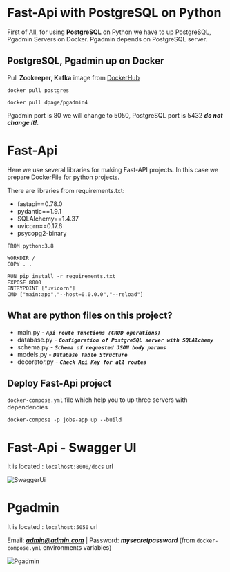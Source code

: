
# Fast-Api with PostgreSQL on Python 

First of All, for using **PostgreSQL** on Python we have to up PostgreSQL, Pgadmin Servers on Docker.
Pgadmin depends on PostgreSQL server.




## PostgreSQL, Pgadmin up on Docker

Pull __Zookeeper, Kafka__ image from [DockerHub](https://hub.docker.com/search?q=zookeeper)
```console
docker pull postgres

docker pull dpage/pgadmin4
```
Pgadmin port is 80 we will change to 5050, PostgreSQL port is 5432 ___do not change it!___.






# Fast-Api
Here we use several libraries for making Fast-API projects. In this case we prepare DockerFile for python projects.

There are libraries from requirements.txt:

- fastapi==0.78.0
- pydantic==1.9.1
- SQLAlchemy==1.4.37
- uvicorn==0.17.6
- psycopg2-binary

```docker
FROM python:3.8

WORKDIR /
COPY . .

RUN pip install -r requirements.txt
EXPOSE 8000
ENTRYPOINT ["uvicorn"]
CMD ["main:app","--host=0.0.0.0","--reload"]

```

## What are python files on this project?

- main.py - ***`Api route functions (CRUD operations)`***
- database.py -  ***`Configuration of PostgreSQL server with SQLAlchemy`***
- schema.py - ***`Schema of requested JSON body params`***
- models.py - ***`Database Table Structure`***
- decorator.py - ***`Check Api Key for all routes`***

## Deploy Fast-Api project
`docker-compose.yml` file which help you  to up three servers with dependencies


```console
docker-compose -p jobs-app up --build
```

# Fast-Api - Swagger UI

It is located : `localhost:8000/docs` url

![SwaggerUi](https://i.ibb.co/jfj4Sgj/swagger.png)

# Pgadmin

It is located : `localhost:5050` url

Email: ***admin@admin.com*** | Password: ***mysecretpassword*** (from `docker-compose.yml` environments variables)

![Pgadmin](https://i.ibb.co/P1xCYF1/pgadmin.png)
